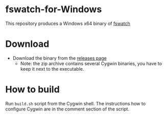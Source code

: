 # fswatch-for-Windows
This repository produces a Windows x64 binary of [fswatch](https://github.com/emcrisostomo/fswatch)

# Download
* Download the binary from the [releases page](https://github.com/PolarGoose/fswatch-for-Windows/releases)
  * Note: the zip archive contains several Cygwin binaries, you have to keep it next to the executable.

# How to build
Run `build.sh` script from the Cygwin shell. The instructions how to configure Cygwin are in the comment section of the script.
